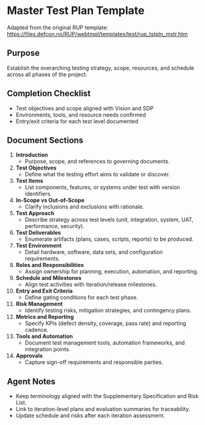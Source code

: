 # Master Test Plan Template

Adapted from the original RUP template: https://files.defcon.no/RUP/webtmpl/templates/test/rup_tstpln_mstr.htm

## Purpose
Establish the overarching testing strategy, scope, resources, and schedule across all phases of the project.

## Completion Checklist
- Test objectives and scope aligned with Vision and SDP
- Environments, tools, and resource needs confirmed
- Entry/exit criteria for each test level documented

## Document Sections
1. **Introduction**
   - Purpose, scope, and references to governing documents.
2. **Test Objectives**
   - Define what the testing effort aims to validate or discover.
3. **Test Items**
   - List components, features, or systems under test with version identifiers.
4. **In-Scope vs Out-of-Scope**
   - Clarify inclusions and exclusions with rationale.
5. **Test Approach**
   - Describe strategy across test levels (unit, integration, system, UAT, performance, security).
6. **Test Deliverables**
   - Enumerate artifacts (plans, cases, scripts, reports) to be produced.
7. **Test Environment**
   - Detail hardware, software, data sets, and configuration requirements.
8. **Roles and Responsibilities**
   - Assign ownership for planning, execution, automation, and reporting.
9. **Schedule and Milestones**
   - Align test activities with iteration/release milestones.
10. **Entry and Exit Criteria**
    - Define gating conditions for each test phase.
11. **Risk Management**
    - Identify testing risks, mitigation strategies, and contingency plans.
12. **Metrics and Reporting**
    - Specify KPIs (defect density, coverage, pass rate) and reporting cadence.
13. **Tools and Automation**
    - Document test management tools, automation frameworks, and integration points.
14. **Approvals**
    - Capture sign-off requirements and responsible parties.

## Agent Notes
- Keep terminology aligned with the Supplementary Specification and Risk List.
- Link to iteration-level plans and evaluation summaries for traceability.
- Update schedule and risks after each iteration assessment.
